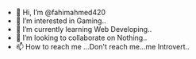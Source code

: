 - 👋 Hi, I’m @fahimahmed420
- 👀 I’m interested in Gaming..
- 🌱 I’m currently learning Web Developing..
- 💞️ I’m looking to collaborate on Nothing..
- 📫 How to reach me ...Don't reach me...me Introvert..

<!---
fahimahmed420/fahimahmed420 is a ✨ special ✨ repository because its `README.md` (this file) appears on your GitHub profile.
You can click the Preview link to take a look at your changes.
--->
